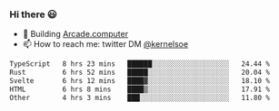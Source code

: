 ### Hi there 😃

- 🔨 Building [Arcade.computer](https://arcade.computer)
- 📫 How to reach me: twitter DM [@kernelsoe](https://twitter.com/kernelsoe)

<!--START_SECTION:waka-->

```txt
TypeScript   8 hrs 23 mins   ██████░░░░░░░░░░░░░░░░░░░   24.44 %
Rust         6 hrs 52 mins   █████░░░░░░░░░░░░░░░░░░░░   20.04 %
Svelte       6 hrs 12 mins   ████▓░░░░░░░░░░░░░░░░░░░░   18.10 %
HTML         6 hrs 8 mins    ████▒░░░░░░░░░░░░░░░░░░░░   17.91 %
Other        4 hrs 3 mins    ███░░░░░░░░░░░░░░░░░░░░░░   11.80 %
```

<!--END_SECTION:waka-->
